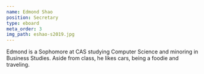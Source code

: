 ```yaml
---
name: Edmond Shao
position: Secretary
type: eboard
meta_order: 3
img_path: eshao-s2019.jpg
---
```

Edmond is a Sophomore at CAS studying Computer Science and minoring in Business Studies.
Aside from class, he likes cars, being a foodie and traveling.
